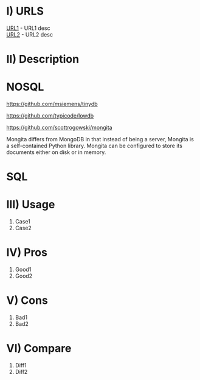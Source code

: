 # I) URLS
[URL1](https://usrl1.com/) - URL1 desc\
[URL2](https://usrl2.com/) - URL2 desc


# II) Description
# NOSQL
https://github.com/msiemens/tinydb

https://github.com/typicode/lowdb

https://github.com/scottrogowski/mongita

Mongita differs from MongoDB in that instead of being a server, Mongita is a self-contained Python library. Mongita can be configured to store its documents either on disk or in memory.

# SQL



# III) Usage
1) Case1
2) Case2

# IV) Pros
1) Good1
2) Good2

# V) Cons
1) Bad1
2) Bad2

# VI) Compare
1) Diff1
2) Diff2
